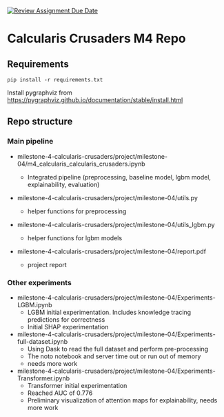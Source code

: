 [![Review Assignment Due Date](https://classroom.github.com/assets/deadline-readme-button-8d59dc4de5201274e310e4c54b9627a8934c3b88527886e3b421487c677d23eb.svg)](https://classroom.github.com/a/CNxME27U)

# Calcularis Crusaders M4 Repo

## Requirements

`pip install -r requirements.txt`

Install pygraphviz from https://pygraphviz.github.io/documentation/stable/install.html

## Repo structure

### Main pipeline

- milestone-4-calcularis-crusaders/project/milestone-04/m4_calcularis_calcularis_crusaders.ipynb
    - Integrated pipeline (preprocessing, baseline model, lgbm model, explainability, evaluation)

- milestone-4-calcularis-crusaders/project/milestone-04/utils.py
    - helper functions for preprocessing
    
- milestone-4-calcularis-crusaders/project/milestone-04/utils_lgbm.py
    - helper functions for lgbm models

- milestone-4-calcularis-crusaders/project/milestone-04/report.pdf
    - project report
    

### Other experiments

- milestone-4-calcularis-crusaders/project/milestone-04/Experiments-LGBM.ipynb
    - LGBM initial experimentation. Includes knowledge tracing predictions for correctness
    - Initial SHAP experimentation
- milestone-4-calcularis-crusaders/project/milestone-04/Experiments-full-dataset.ipynb
    - Using Dask to read the full dataset and perform pre-processing
    - The noto notebook and server time out or run out of memory
    - needs more work
- milestone-4-calcularis-crusaders/project/milestone-04/Experiments-Transformer.ipynb
    - Transformer initial experimentation
    - Reached AUC of 0.776
    - Preliminary visualization of attention maps for explainability, needs more work

